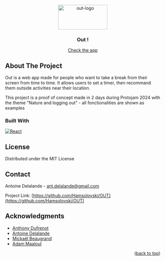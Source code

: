 <!-- PROJECT LOGO -->
<br />
<div align="center">
  <a href="https://out-omega-dun.vercel.app/">
    <img src="https://out-omega-dun.vercel.app/assets/outlogo-TRucv59g.svg" alt="out-logo" width="160" height="80">
  </a>

<h3 align="center">Out !</h3>

  <p align="center">
    <a href="https://out-omega-dun.vercel.app/">Check the app</a>
  </p>
</div>

<!-- ABOUT THE PROJECT -->
## About The Project

Out is a web app made for people who want to take a break from their screen from time to time. It allows users to set a timer, then recommand them outside activities near their location.

This project is a proof of concept made in 2 days during Protojam 2024 with the theme "Nature and logging out" - all fonctionalities are shown as examples

### Built With 
[![React][React.js]][React-url]

## License

Distributed under the MIT License

<!-- CONTACT -->
## Contact
Antoine Delalande - ant.delalande@gmail.com

Project Link: [https://github.com/Hamsolovski/OUT](https://github.com/Hamsolovski/OUT)

<!-- ACKNOWLEDGMENTS -->
## Acknowledgments

* [Anthony Dufrenot](https://github.com/WildAntho)
* [Antoine Delalande](https://github.com/Hamsolovski)
* [Mickaël Beaugrand](https://github.com/Micka90)
* [Adam Maaloul](https://github.com/vvdam)

<p align="right">(<a href="#readme-top">back to top</a>)</p>



<!-- MARKDOWN LINKS & IMAGES -->
<!-- https://www.markdownguide.org/basic-syntax/#reference-style-links -->
[contributors-shield]: https://img.shields.io/github/contributors/github_username/repo_name.svg?style=for-the-badge
[contributors-url]: https://github.com/github_username/repo_name/graphs/contributors
[forks-shield]: https://img.shields.io/github/forks/github_username/repo_name.svg?style=for-the-badge
[forks-url]: https://github.com/github_username/repo_name/network/members
[stars-shield]: https://img.shields.io/github/stars/github_username/repo_name.svg?style=for-the-badge
[stars-url]: https://github.com/github_username/repo_name/stargazers
[issues-shield]: https://img.shields.io/github/issues/github_username/repo_name.svg?style=for-the-badge
[issues-url]: https://github.com/github_username/repo_name/issues
[license-shield]: https://img.shields.io/github/license/github_username/repo_name.svg?style=for-the-badge
[license-url]: https://github.com/github_username/repo_name/blob/master/LICENSE.txt
[linkedin-shield]: https://img.shields.io/badge/-LinkedIn-black.svg?style=for-the-badge&logo=linkedin&colorB=555
[linkedin-url]: https://linkedin.com/in/linkedin_username
[product-screenshot]: images/screenshot.png
[Next.js]: https://img.shields.io/badge/next.js-000000?style=for-the-badge&logo=nextdotjs&logoColor=white
[Next-url]: https://nextjs.org/
[React.js]: https://img.shields.io/badge/React-20232A?style=for-the-badge&logo=react&logoColor=61DAFB
[React-url]: https://reactjs.org/
[Vue.js]: https://img.shields.io/badge/Vue.js-35495E?style=for-the-badge&logo=vuedotjs&logoColor=4FC08D
[Vue-url]: https://vuejs.org/
[Angular.io]: https://img.shields.io/badge/Angular-DD0031?style=for-the-badge&logo=angular&logoColor=white
[Angular-url]: https://angular.io/
[Svelte.dev]: https://img.shields.io/badge/Svelte-4A4A55?style=for-the-badge&logo=svelte&logoColor=FF3E00
[Svelte-url]: https://svelte.dev/
[Laravel.com]: https://img.shields.io/badge/Laravel-FF2D20?style=for-the-badge&logo=laravel&logoColor=white
[Laravel-url]: https://laravel.com
[Bootstrap.com]: https://img.shields.io/badge/Bootstrap-563D7C?style=for-the-badge&logo=bootstrap&logoColor=white
[Bootstrap-url]: https://getbootstrap.com
[JQuery.com]: https://img.shields.io/badge/jQuery-0769AD?style=for-the-badge&logo=jquery&logoColor=white
[JQuery-url]: https://jquery.com 
